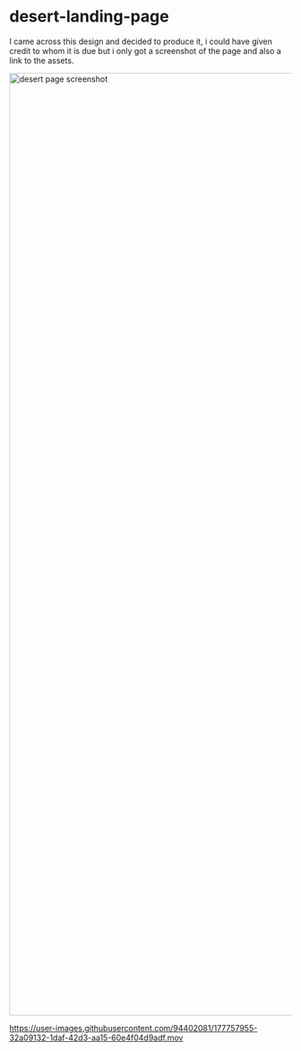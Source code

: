 # desert-landing-page

I came across this design and decided to produce it, i could have given credit to whom it is due but i only got a screenshot of the page and also a link to the assets.

<img width="1680" alt="desert page screenshot" src="https://user-images.githubusercontent.com/94402081/177758364-2aecaddd-e70b-4f28-b8a5-55fd3dbe70e1.png">



https://user-images.githubusercontent.com/94402081/177757955-32a09132-1daf-42d3-aa15-60e4f04d9adf.mov

